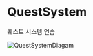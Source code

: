 # QuestSystem
퀘스트 시스템 연습

![QuestSystemDiagam](https://github.com/SiwonChoi98/QuestSystem/assets/118884862/51bf8c3e-423c-4154-9f94-de68eeb12e21)
